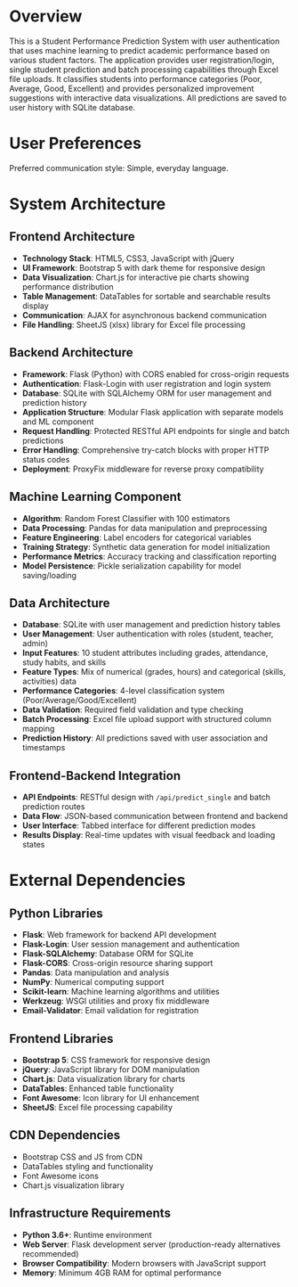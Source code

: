 # Overview

This is a Student Performance Prediction System with user authentication that uses machine learning to predict academic performance based on various student factors. The application provides user registration/login, single student prediction and batch processing capabilities through Excel file uploads. It classifies students into performance categories (Poor, Average, Good, Excellent) and provides personalized improvement suggestions with interactive data visualizations. All predictions are saved to user history with SQLite database.

# User Preferences

Preferred communication style: Simple, everyday language.

# System Architecture

## Frontend Architecture
- **Technology Stack**: HTML5, CSS3, JavaScript with jQuery
- **UI Framework**: Bootstrap 5 with dark theme for responsive design
- **Data Visualization**: Chart.js for interactive pie charts showing performance distribution
- **Table Management**: DataTables for sortable and searchable results display
- **Communication**: AJAX for asynchronous backend communication
- **File Handling**: SheetJS (xlsx) library for Excel file processing

## Backend Architecture
- **Framework**: Flask (Python) with CORS enabled for cross-origin requests
- **Authentication**: Flask-Login with user registration and login system
- **Database**: SQLite with SQLAlchemy ORM for user management and prediction history
- **Application Structure**: Modular Flask application with separate models and ML component
- **Request Handling**: Protected RESTful API endpoints for single and batch predictions
- **Error Handling**: Comprehensive try-catch blocks with proper HTTP status codes
- **Deployment**: ProxyFix middleware for reverse proxy compatibility

## Machine Learning Component
- **Algorithm**: Random Forest Classifier with 100 estimators
- **Data Processing**: Pandas for data manipulation and preprocessing
- **Feature Engineering**: Label encoders for categorical variables
- **Training Strategy**: Synthetic data generation for model initialization
- **Performance Metrics**: Accuracy tracking and classification reporting
- **Model Persistence**: Pickle serialization capability for model saving/loading

## Data Architecture
- **Database**: SQLite with user management and prediction history tables
- **User Management**: User authentication with roles (student, teacher, admin)
- **Input Features**: 10 student attributes including grades, attendance, study habits, and skills
- **Feature Types**: Mix of numerical (grades, hours) and categorical (skills, activities) data
- **Performance Categories**: 4-level classification system (Poor/Average/Good/Excellent)
- **Data Validation**: Required field validation and type checking
- **Batch Processing**: Excel file upload support with structured column mapping
- **Prediction History**: All predictions saved with user association and timestamps

## Frontend-Backend Integration
- **API Endpoints**: RESTful design with `/api/predict_single` and batch prediction routes
- **Data Flow**: JSON-based communication between frontend and backend
- **User Interface**: Tabbed interface for different prediction modes
- **Results Display**: Real-time updates with visual feedback and loading states

# External Dependencies

## Python Libraries
- **Flask**: Web framework for backend API development
- **Flask-Login**: User session management and authentication
- **Flask-SQLAlchemy**: Database ORM for SQLite
- **Flask-CORS**: Cross-origin resource sharing support
- **Pandas**: Data manipulation and analysis
- **NumPy**: Numerical computing support
- **Scikit-learn**: Machine learning algorithms and utilities
- **Werkzeug**: WSGI utilities and proxy fix middleware
- **Email-Validator**: Email validation for registration

## Frontend Libraries
- **Bootstrap 5**: CSS framework for responsive design
- **jQuery**: JavaScript library for DOM manipulation
- **Chart.js**: Data visualization library for charts
- **DataTables**: Enhanced table functionality
- **Font Awesome**: Icon library for UI enhancement
- **SheetJS**: Excel file processing capability

## CDN Dependencies
- Bootstrap CSS and JS from CDN
- DataTables styling and functionality
- Font Awesome icons
- Chart.js visualization library

## Infrastructure Requirements
- **Python 3.6+**: Runtime environment
- **Web Server**: Flask development server (production-ready alternatives recommended)
- **Browser Compatibility**: Modern browsers with JavaScript support
- **Memory**: Minimum 4GB RAM for optimal performance